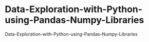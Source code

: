 # Data-Exploration-with-Python-using-Pandas-Numpy-Libraries
Data-Exploration-with-Python-using-Pandas-Numpy-Libraries
